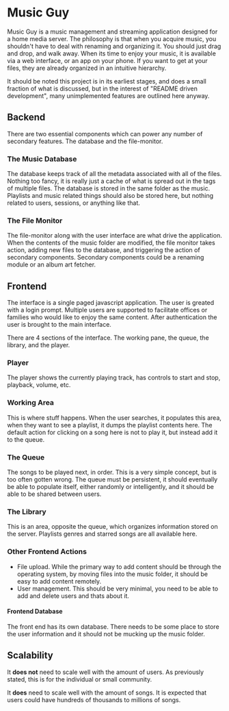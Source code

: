 # Music Guy
Music Guy is a music management and streaming application designed for a home media server.  The philosophy is that when you acquire music, you shouldn't have to deal with renaming and organizing it.  You should just drag and drop, and walk away.  When its time to enjoy your music, it is available via a web interface, or an app on your phone.  If you want to get at your files, they are already organized in an intuitive hierarchy.

It should be noted this project is in its earliest stages, and does a small fraction of what is discussed, but in the interest of "README driven development", many unimplemented features are outlined here anyway.


## Backend
There are two essential components which can power any number of secondary features.  The database and the file-monitor.

### The Music Database
The database keeps track of all the metadata associated with all of the files.  Nothing too fancy, it is really just a cache of what is spread out in the tags of multiple files.  The database is stored in the same folder as the music.  Playlists and music related things should also be stored here, but nothing related to users, sessions, or anything like that.

### The File Monitor
The file-monitor along with the user interface are what drive the application.  When the contents of the music folder are modified, the file monitor takes action, adding new files to the database, and triggering the action of secondary components.  Secondary components could be a renaming module or an album art fetcher.

## Frontend
The interface is a single paged javascript application.  The user is greated with a login prompt.  Multiple users are supported to facilitate offices or families who would like to enjoy the same content.  After authentication the user is brought to the main interface.

There are 4 sections of the interface.  The working pane, the queue, the library, and the player.

### Player
The player shows the currently playing track, has controls to start and stop, playback, volume, etc.

### Working Area
This is where stuff happens.  When the user searches, it populates this area, when they want to see a playlist, it dumps the playlist contents here.  The default action for clicking on a song here is not to play it, but instead add it to the queue.

### The Queue
The songs to be played next, in order.  This is a very simple concept, but is too often gotten wrong.  The queue must be persistent, it should eventually be able to populate itself, either randomly or intelligently, and it should be able to be shared between users.

### The Library
This is an area, opposite the queue, which organizes information stored on the server.  Playlists genres and starred songs are all available here.

### Other Frontend Actions
- File upload. While the primary way to add content should be through the operating system, by moving files into the music folder, it should be easy to add content remotely.
- User management.  This should be very minimal, you need to be able to add and delete users and thats about it.

#### Frontend Database
The front end has its own database. There needs to be some place to store the user information and it should not be mucking up the music folder.

## Scalability
It **does not** need to scale well with the amount of users.  As previously stated, this is for the individual or small community.

It **does** need to scale well with the amount of songs.  It is expected that users could have hundreds of thousands to millions of songs.
